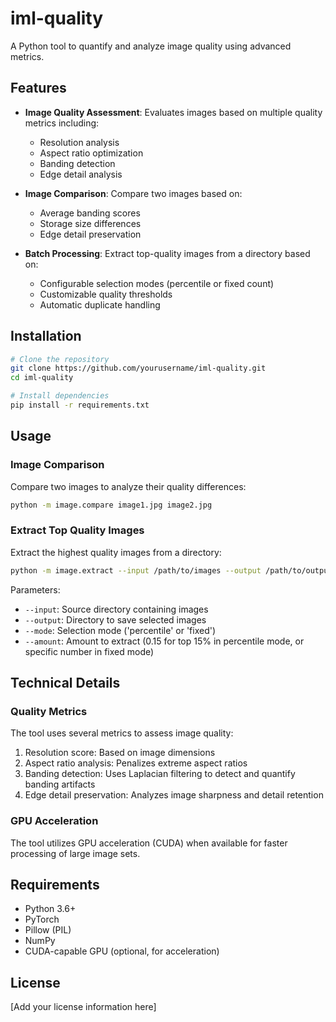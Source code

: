 # iml-quality
A Python tool to quantify and analyze image quality using advanced metrics.

## Features
- **Image Quality Assessment**: Evaluates images based on multiple quality metrics including:
  - Resolution analysis
  - Aspect ratio optimization
  - Banding detection
  - Edge detail analysis

- **Image Comparison**: Compare two images based on:
  - Average banding scores
  - Storage size differences
  - Edge detail preservation

- **Batch Processing**: Extract top-quality images from a directory based on:
  - Configurable selection modes (percentile or fixed count)
  - Customizable quality thresholds
  - Automatic duplicate handling

## Installation
```bash
# Clone the repository
git clone https://github.com/yourusername/iml-quality.git
cd iml-quality

# Install dependencies
pip install -r requirements.txt
```

## Usage

### Image Comparison
Compare two images to analyze their quality differences:
```bash
python -m image.compare image1.jpg image2.jpg
```

### Extract Top Quality Images
Extract the highest quality images from a directory:
```bash
python -m image.extract --input /path/to/images --output /path/to/output --mode percentile --amount 0.15
```

Parameters:
- `--input`: Source directory containing images
- `--output`: Directory to save selected images
- `--mode`: Selection mode ('percentile' or 'fixed')
- `--amount`: Amount to extract (0.15 for top 15% in percentile mode, or specific number in fixed mode)

## Technical Details

### Quality Metrics
The tool uses several metrics to assess image quality:
1. Resolution score: Based on image dimensions
2. Aspect ratio analysis: Penalizes extreme aspect ratios
3. Banding detection: Uses Laplacian filtering to detect and quantify banding artifacts
4. Edge detail preservation: Analyzes image sharpness and detail retention

### GPU Acceleration
The tool utilizes GPU acceleration (CUDA) when available for faster processing of large image sets.

## Requirements
- Python 3.6+
- PyTorch
- Pillow (PIL)
- NumPy
- CUDA-capable GPU (optional, for acceleration)

## License
[Add your license information here]
